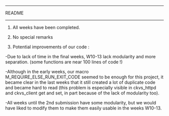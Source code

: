 **************
   README
**************

1. All weeks have been completed.

2. No special remarks

3. Potential improvements of our code :

-Due to lack of time in the final weeks, W10-13 lack modularity and more separation. (some functions are near 100 lines of code !)

-Although in the early weeks, our macro M_REQUIRE_ELSE_RUN_EXIT_CODE seemed to be enough for this project, it became clear
in the last weeks that it still created a lot of duplicate code and became hard to read (this problem is
especially visible in ckvs_httpd and ckvs_client get and set, in part because of the lack of modularity too).

-All weeks until the 2nd submission have some modularity, but we would have liked to modify them to make them easily usable
in the weeks W10-13.
 

